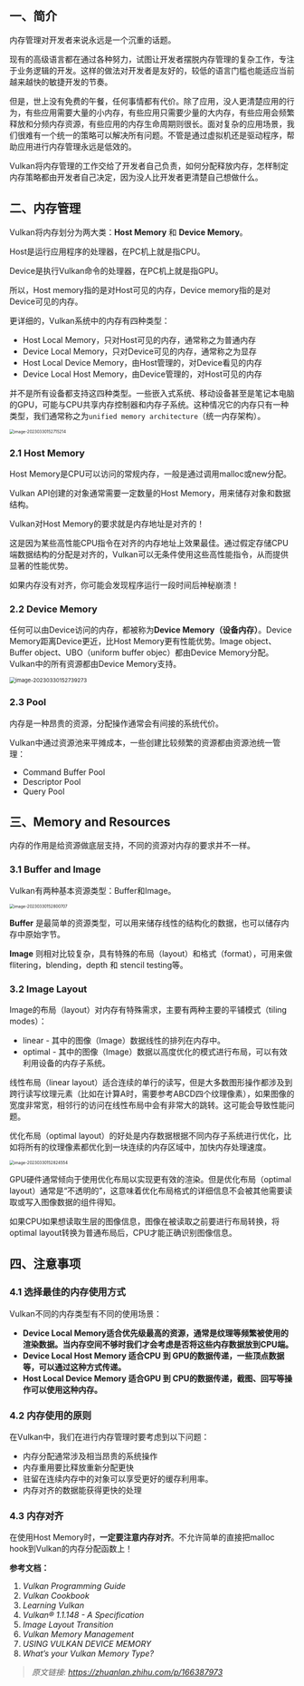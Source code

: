 ## 一、简介

内存管理对开发者来说永远是一个沉重的话题。

现有的高级语言都在通过各种努力，试图让开发者摆脱内存管理的复杂工作，专注于业务逻辑的开发。这样的做法对开发者是友好的，较低的语言门槛也能适应当前越来越快的敏捷开发的节奏。

但是，世上没有免费的午餐，任何事情都有代价。除了应用，没人更清楚应用的行为，有些应用需要大量的小内存，有些应用只需要少量的大内存，有些应用会频繁释放和分频内存资源，有些应用的内存生命周期则很长。面对复杂的应用场景，我们很难有一个统一的策略可以解决所有问题。不管是通过虚拟机还是驱动程序，帮助应用进行内存管理永远是低效的。

Vulkan将内存管理的工作交给了开发者自己负责，如何分配释放内存，怎样制定内存策略都由开发者自己决定，因为没人比开发者更清楚自己想做什么。



## 二、内存管理

Vulkan将内存划分为两大类：**Host Memory** 和 **Device Memory**。

Host是运行应用程序的处理器，在PC机上就是指CPU。

Device是执行Vulkan命令的处理器，在PC机上就是指GPU。

所以，Host memory指的是对Host可见的内存，Device memory指的是对Device可见的内存。

更详细的，Vulkan系统中的内存有四种类型：

- Host Local Memory，只对Host可见的内存，通常称之为普通内存
- Device Local Memory，只对Device可见的内存，通常称之为显存
- Host Local Device Memory，由Host管理的，对Device看见的内存
- Device Local Host Memory，由Device管理的，对Host可见的内存

并不是所有设备都支持这四种类型。一些嵌入式系统、移动设备甚至是笔记本电脑的GPU，可能与CPU共享内存控制器和内存子系统。这种情况它的内存只有一种类型，我们通常称之为`unified memory architecture`（统一内存架构）。

<img src=".asserts/image-20230330152715214.png" alt="image-20230330152715214" style="zoom:50%;" />

### 2.1 Host Memory

Host Memory是CPU可以访问的常规内存，一般是通过调用malloc或new分配。

Vulkan API创建的对象通常需要一定数量的Host Memory，用来储存对象和数据结构。

Vulkan对Host Memory的要求就是内存地址是对齐的！

这是因为某些高性能CPU指令在对齐的内存地址上效果最佳。通过假定存储CPU端数据结构的分配是对齐的，Vulkan可以无条件使用这些高性能指令，从而提供显著的性能优势。

如果内存没有对齐，你可能会发现程序运行一段时间后神秘崩溃！



### 2.2 Device Memory

任何可以由Device访问的内存，都被称为**Device Memory（设备内存）**。Device Memory距离Device更近，比Host Memory更有性能优势。Image object、Buffer object、UBO（uniform buffer objec）都由Device Memory分配。Vulkan中的所有资源都由Device Memory支持。

<img src=".asserts/image-20230330152739273.png" alt="image-20230330152739273" style="zoom:67%;" />

### 2.3 Pool

内存是一种昂贵的资源，分配操作通常会有间接的系统代价。

Vulkan中通过资源池来平摊成本，一些创建比较频繁的资源都由资源池统一管理：

- Command Buffer Pool
- Descriptor Pool
- Query Pool



## 三、Memory and Resources

内存的作用是给资源做底层支持，不同的资源对内存的要求并不一样。

### 3.1 Buffer and Image

Vulkan有两种基本资源类型：Buffer和Image。

<img src=".asserts/image-20230330152800707.png" alt="image-20230330152800707" style="zoom:50%;" />

**Buffer** 是最简单的资源类型，可以用来储存线性的结构化的数据，也可以储存内存中原始字节。

**Image** 则相对比较复杂，具有特殊的布局（layout）和格式（format），可用来做flitering，blending，depth 和 stencil testing等。



### 3.2 Image Layout

Image的布局（layout）对内存有特殊需求，主要有两种主要的平铺模式（tiling modes）：

- linear - 其中的图像（Image）数据线性的排列在内存中。
- optimal - 其中的图像（Image）数据以高度优化的模式进行布局，可以有效利用设备的内存子系统。

线性布局（linear layout）适合连续的单行的读写，但是大多数图形操作都涉及到跨行读写纹理元素（比如在计算A时，需要参考ABCD四个纹理像素），如果图像的宽度非常宽，相邻行的访问在线性布局中会有非常大的跳转。这可能会导致性能问题。

优化布局（optimal layout）的好处是内存数据根据不同内存子系统进行优化，比如将所有的纹理像素都优化到一块连续的内存区域中，加快内存处理速度。

<img src=".asserts/image-20230330152824554.png" alt="image-20230330152824554" style="zoom:50%;" />

GPU硬件通常倾向于使用优化布局以实现更有效的渲染。但是优化布局（optimal layout）通常是“不透明的”，这意味着优化布局格式的详细信息不会被其他需要读取或写入图像数据的组件得知。

如果CPU如果想读取生层的图像信息，图像在被读取之前要进行布局转换，将optimal layout转换为普通布局后，CPU才能正确识别图像信息。



## 四、注意事项

### 4.1 选择最佳的内存使用方式

Vulkan不同的内存类型有不同的使用场景：

- **Device Local Memory适合优先级最高的资源，通常是纹理等频繁被使用的渲染数据。当内存空间不够时我们才会考虑是否将这些内存数据放到CPU端。**
- **Device Local Host Memory 适合CPU 到 GPU的数据传递，一些顶点数据等，可以通过这种方式传递。**
- **Host Local Device Memory 适合GPU 到 CPU的数据传递，截图、回写等操作可以使用这种内存。**

### 4.2 内存使用的原则

在Vulkan中，我们在进行内存管理时要考虑到以下问题：

- 内存分配通常涉及相当昂贵的系统操作
- 内存重用要比释放重新分配更快
- 驻留在连续内存中的对象可以享受更好的缓存利用率。
- 内存对齐的数据能获得更快的处理

### 4.3 内存对齐

在使用Host Memory时，**一定要注意内存对齐**。不允许简单的直接把malloc hook到Vulkan的内存分配函数上！

**参考文档：**

1. *Vulkan Programming Guide*
2. *Vulkan Cookbook*
3. *Learning Vulkan*
4. *Vulkan® 1.1.148 - A Specification*
5. *Image Layout Transition*
6. *Vulkan Memory Management*
7. *USING VULKAN DEVICE MEMORY*
8. *What’s your Vulkan Memory Type?*

> *原文链接:* *https://zhuanlan.zhihu.com/p/166387973*